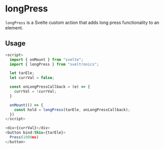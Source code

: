 # longPress

`longPress` is a Svelte custom action that adds long press functionality to an element.

## Usage

```js
<script>
  import { onMount } from "svelte";
  import { longPress } from "sveltronics";

  let tarEle;
  let currVal = false;

  const onLongPressCallback = (e) => {
    currVal = !currVal;
  }

  onMount(() => {
    const hold = longPress(tarEle, onLongPressCallback);
  })
</script>

<div>{currVal}</div>
<button bind:this={tarEle}>
  Press(1000ms)
</button>
```